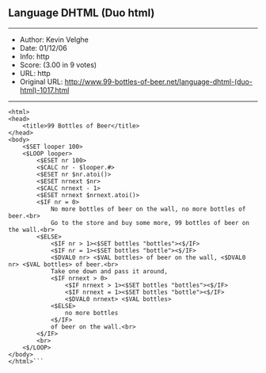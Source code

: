 
## Language DHTML (Duo html) ##
---
- Author: Kevin Velghe
- Date: 01/12/06
- Info: http
- Score:  (3.00 in 9 votes)
- URL: http
- Original URL: http://www.99-bottles-of-beer.net/language-dhtml-(duo-html)-1017.html
---

```<$- Duo HTML -$>
<html>
<head>
	<title>99 Bottles of Beer</title>
</head>
<body>
	<$SET looper 100>
	<$LOOP looper>
		<$ESET nr 100>
		<$CALC nr - $looper.#>
		<$ESET nr $nr.atoi()>
		<$ESET nrnext $nr>
		<$CALC nrnext - 1>
		<$ESET nrnext $nrnext.atoi()>
		<$IF nr = 0>
			No more bottles of beer on the wall, no more bottles of beer.<br>
			Go to the store and buy some more, 99 bottles of beer on the wall.<br>
		<$ELSE>
			<$IF nr > 1><$SET bottles "bottles"><$/IF>
			<$IF nr = 1><$SET bottles "bottle"><$/IF>
			<$DVAL0 nr> <$VAL bottles> of beer on the wall, <$DVAL0 nr> <$VAL bottles> of beer.<br>
			Take one down and pass it around, 
			<$IF nrnext > 0>
				<$IF nrnext > 1><$SET bottles "bottles"><$/IF>
				<$IF nrnext = 1><$SET bottles "bottle"><$/IF>
				<$DVAL0 nrnext> <$VAL bottles>
			<$ELSE>
				no more bottles
			<$/IF>
			of beer on the wall.<br>
		<$/IF>
		<br>
	<$/LOOP>
</body>
</html>```